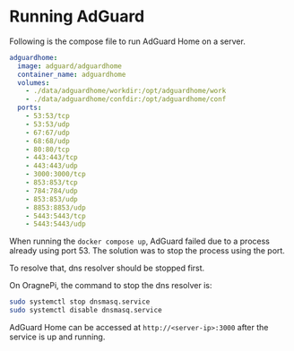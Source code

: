 # Running AdGuard

Following is the compose file to run AdGuard Home on a server.

```yaml
adguardhome:
  image: adguard/adguardhome
  container_name: adguardhome
  volumes:
    - ./data/adguardhome/workdir:/opt/adguardhome/work
    - ./data/adguardhome/confdir:/opt/adguardhome/conf
  ports:
    - 53:53/tcp
    - 53:53/udp
    - 67:67/udp
    - 68:68/udp
    - 80:80/tcp
    - 443:443/tcp
    - 443:443/udp
    - 3000:3000/tcp
    - 853:853/tcp
    - 784:784/udp
    - 853:853/udp
    - 8853:8853/udp
    - 5443:5443/tcp
    - 5443:5443/udp
```

When running the `docker compose up`, AdGuard failed due to a process already using port 53. The solution was to stop the process using the port.

To resolve that, dns resolver should be stopped first.

On OragnePi, the command to stop the dns resolver is:

```bash
sudo systemctl stop dnsmasq.service
sudo systemctl disable dnsmasq.service
```

AdGuard Home can be accessed at `http://<server-ip>:3000` after the service is up and running.
